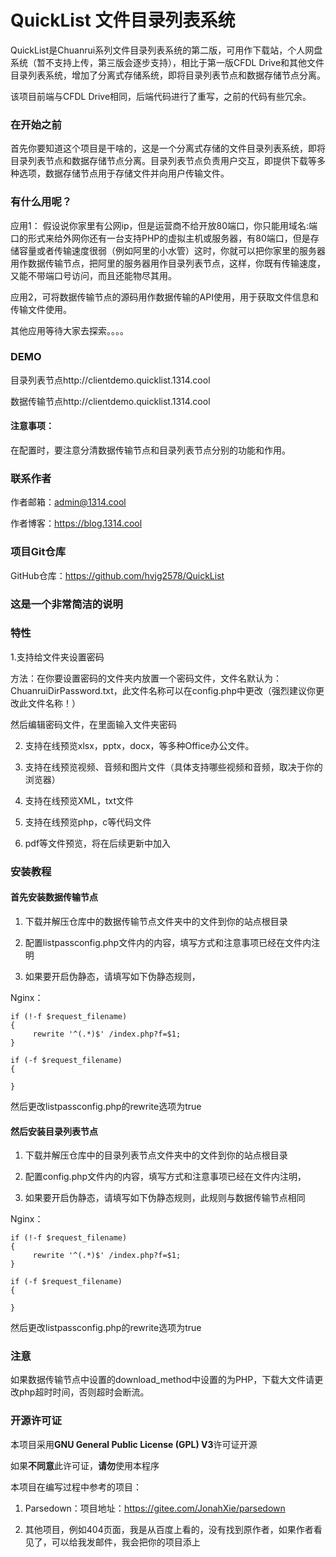 # QuickList 文件目录列表系统
QuickList是Chuanrui系列文件目录列表系统的第二版，可用作下载站，个人网盘系统（暂不支持上传，第三版会逐步支持），相比于第一版CFDL Drive和其他文件目录列表系统，增加了分离式存储系统，即将目录列表节点和数据存储节点分离。

该项目前端与CFDL Drive相同，后端代码进行了重写，之前的代码有些冗余。



### 在开始之前

首先你要知道这个项目是干啥的，这是一个分离式存储的文件目录列表系统，即将目录列表节点和数据存储节点分离。目录列表节点负责用户交互，即提供下载等多种选项，数据存储节点用于存储文件并向用户传输文件。

### 有什么用呢？

应用1： 假设说你家里有公网ip，但是运营商不给开放80端口，你只能用域名:端口的形式来给外网你还有一台支持PHP的虚拟主机或服务器，有80端口，但是存储容量或者传输速度很弱（例如阿里的小水管）这时，你就可以把你家里的服务器用作数据传输节点，把阿里的服务器用作目录列表节点，这样，你既有传输速度，又能不带端口号访问，而且还能物尽其用。

应用2，可将数据传输节点的源码用作数据传输的API使用，用于获取文件信息和传输文件使用。

其他应用等待大家去探索。。。。

### DEMO

目录列表节点http://clientdemo.quicklist.1314.cool

数据传输节点http://clientdemo.quicklist.1314.cool

#### 注意事项：

在配置时，要注意分清数据传输节点和目录列表节点分别的功能和作用。

### 联系作者

作者邮箱：admin@1314.cool

作者博客：https://blog.1314.cool

### 项目Git仓库

GitHub仓库：https://github.com/hvjg2578/QuickList


### 这是一个非常简洁的说明



### 特性

1.支持给文件夹设置密码

方法：在你要设置密码的文件夹内放置一个密码文件，文件名默认为：ChuanruiDirPassword.txt，此文件名称可以在config.php中更改（强烈建议你更改此文件名称！）

然后编辑密码文件，在里面输入文件夹密码

2. 支持在线预览xlsx，pptx，docx，等多种Office办公文件。

3. 支持在线预览视频、音频和图片文件（具体支持哪些视频和音频，取决于你的浏览器）

4. 支持在线预览XML，txt文件

5. 支持在线预览php，c等代码文件

4. pdf等文件预览，将在后续更新中加入
### 安装教程

#### 首先安装数据传输节点

1. 下载并解压仓库中的数据传输节点文件夹中的文件到你的站点根目录

2. 配置listpassconfig.php文件内的内容，填写方式和注意事项已经在文件内注明

3. 如果要开启伪静态，请填写如下伪静态规则，

Nginx：

```
if (!-f $request_filename)
{
     rewrite '^(.*)$' /index.php?f=$1;
}

if (-f $request_filename)
{

}

```

然后更改listpassconfig.php的rewrite选项为true


#### 然后安装目录列表节点

1. 下载并解压仓库中的目录列表节点文件夹中的文件到你的站点根目录

2. 配置config.php文件内的内容，填写方式和注意事项已经在文件内注明，

3. 如果要开启伪静态，请填写如下伪静态规则，此规则与数据传输节点相同

Nginx：

```
if (!-f $request_filename)
{
     rewrite '^(.*)$' /index.php?f=$1;
}

if (-f $request_filename)
{

}

```

然后更改listpassconfig.php的rewrite选项为true

### 注意

如果数据传输节点中设置的download_method中设置的为PHP，下载大文件请更改php超时时间，否则超时会断流。


### 开源许可证

本项目采用**GNU General Public License (GPL) V3**许可证开源

如果**不同意**此许可证，**请勿**使用本程序

本项目在编写过程中参考的项目：

1. Parsedown：项目地址：https://gitee.com/JonahXie/parsedown

2. 其他项目，例如404页面，我是从百度上看的，没有找到原作者，如果作者看见了，可以给我发邮件，我会把你的项目添上

